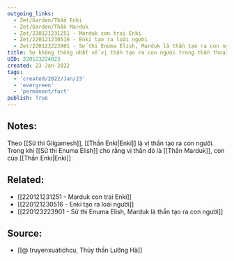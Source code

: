 ```yaml
---
outgoing_links:
  - Zet/Garden/Thần Enki
  - Zet/Garden/Thần Marduk
  - Zet/220121231251 - Marduk con trai Enki
  - Zet/220121230516 - Enki tạo ra loài người
  - Zet/220123223901 - Sử thi Enuma Elish, Marduk là thần tạo ra con người
title: Sự không thống nhất về vị thần tạo ra con người trong thần thoại Lưỡng Hà
UID: 220123224023
created: 23-Jan-2022
tags:
  - 'created/2022/Jan/23'
  - 'evergreen'
  - 'permanent/fact'
publish: True
---
```

## Notes:
Theo [[Sử thi Gilgamesh]], [[Thần Enki|Enki]] là vị thần tạo ra con người. Trong khi [[Sử thi Enuma Elish]] cho rằng vị thần đó là [[Thần Marduk]], con của [[Thần Enki|Enki]]
## Related:
- [[220121231251 - Marduk con trai Enki]]
- [[220121230516 - Enki tạo ra loài người]]
- [[220123223901 - Sử thi Enuma Elish, Marduk là thần tạo ra con người]]

## Source:
- [[@ truyenxuatichcu, Thủy thần Lưỡng Hà]]


